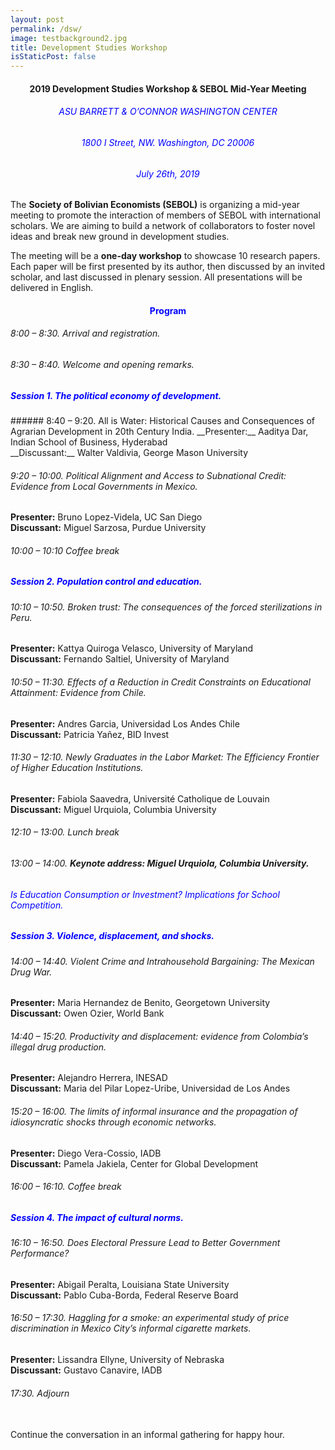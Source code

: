 ```yaml
---
layout: post
permalink: /dsw/
image: testbackground2.jpg
title: Development Studies Workshop
isStaticPost: false
---
```


<center><b><h4>2019 Development Studies Workshop & SEBOL Mid-Year Meeting</h4></b></center>

<center><h6 style="color:blue;">ASU BARRETT & O’CONNOR WASHINGTON CENTER</h6></center>
<center><h6 style="color:blue;">1800 I Street, NW. Washington, DC 20006</h6></center>
<center><h6 style="color:blue;">July 26th, 2019</h6></center>


The **Society of Bolivian Economists (SEBOL)** is organizing a mid-year meeting to promote the interaction
of members of SEBOL with international scholars. We are aiming to build a network of collaborators to
foster novel ideas and break new ground in development studies.

The meeting will be a **one-day workshop** to showcase 10 research papers. Each paper will be first
presented by its author, then discussed by an invited scholar, and last discussed in plenary session. All
presentations will be delivered in English.


<center><h4 style="color:blue;">Program</h4></center>

###### 8:00 – 8:30. Arrival and registration.
###### 8:30 – 8:40. Welcome and opening remarks.
<h5 style="color:blue;">Session 1. The political economy of development.</h5>
###### 8:40 – 9:20. All is Water: Historical Causes and Consequences of Agrarian Development in 20th Century India.
__Presenter:__  Aaditya Dar, Indian School of Business, Hyderabad <br>
__Discussant:__ Walter Valdivia, George Mason University

###### 9:20 – 10:00. Political Alignment and Access to Subnational Credit: Evidence from Local Governments in Mexico.
__Presenter:__ Bruno Lopez-Videla, UC San Diego <br>
__Discussant:__ Miguel Sarzosa, Purdue University
###### 10:00 – 10:10 Coffee break
<h5 style="color:blue;"> Session 2. Population control and education.</h5>


###### 10:10 – 10:50. Broken trust: The consequences of the forced sterilizations in Peru.
__Presenter:__ Kattya Quiroga Velasco, University of Maryland <br>
	__Discussant:__ Fernando Saltiel, University of Maryland

###### 10:50 – 11:30. Effects of a Reduction in Credit Constraints on Educational Attainment: Evidence from Chile.
__Presenter:__ Andres Garcia, Universidad Los Andes Chile <br>
__Discussant:__ Patricia Yañez, BID Invest

###### 11:30 – 12:10. Newly Graduates in the Labor Market: The Efficiency Frontier of Higher Education Institutions.
__Presenter:__ Fabiola Saavedra, Université Catholique de Louvain <br>
__Discussant:__ Miguel Urquiola, Columbia University

###### 12:10 – 13:00. Lunch break
###### 13:00 – 14:00. __Keynote address: Miguel Urquiola, Columbia University.__
<h6 style="color:blue;"><em>Is Education Consumption or Investment? Implications for School Competition.</em></h6>
<h5 style="color:blue;"> Session 3. Violence, displacement, and shocks.</h5>

###### 14:00 – 14:40. Violent Crime and Intrahousehold Bargaining: The Mexican Drug War.
__Presenter:__ Maria Hernandez de Benito, Georgetown University <br>
__Discussant:__ Owen Ozier, World Bank

###### 14:40 – 15:20. Productivity and displacement: evidence from Colombia’s illegal drug production.
__Presenter:__ Alejandro Herrera, INESAD <br>
__Discussant:__ Maria del Pilar Lopez-Uribe, Universidad de Los Andes

###### 15:20 – 16:00. The limits of informal insurance and the propagation of idiosyncratic shocks through economic networks.
__Presenter:__ Diego Vera-Cossio, IADB <br>
__Discussant:__ Pamela Jakiela, Center for Global Development

###### 16:00 – 16:10. Coffee break

<h5 style="color:blue;"> Session 4. The impact of cultural norms.</h5>

###### 16:10 – 16:50. Does Electoral Pressure Lead to Better Government Performance?
__Presenter:__ Abigail Peralta, Louisiana State University <br>
__Discussant:__ Pablo Cuba-Borda, Federal Reserve Board
###### 16:50 – 17:30. Haggling for a smoke: an experimental study of price discrimination in Mexico City’s informal cigarette markets.
__Presenter:__ Lissandra Ellyne, University of Nebraska <br>
__Discussant:__ Gustavo Canavire, IADB
###### 17:30. Adjourn
<br>
Continue the conversation in an informal gathering for happy hour.



<!-- #### Logistics ####
Attendance to the workshop is by invitation only, but free of charge. Logistical details will be announced in
late May.
Participants are responsible to cover travel costs, lodging, and visas. SEBOL cannot sponsor nor provide
any assistance towards obtaining a valid visa to travel to the United States. -->


<!-- #### Call for papers ####
We invite interested researchers to submit a one-page summary or preliminary draft of an ongoing
research project. We will accept submissions at all stages of development, but **strongly encourage work in
early stages**. We wish to be inclusive and cast a wide net under the broad theme of development studies.
In addition to economists, we encourage authors from the social sciences and humanities to participate.
We strongly encourage papers at the intersection of multiple fields and those that make use of innovative
research tools.

The call for papers is open to all members of the research community, but priority will be given to young
researchers—doctoral students and recent graduates.

#### Important dates ####
The submission deadline for extended abstracts or drafts is **May 13, 2019**. Submit papers by email to the
workshop chair, **Walter Valdivia**, at [wvaldivi@gmu.edu](mailto:wvaldivi@gmu.edu).
Selected papers will be notified of acceptance by **May 24**. A preliminary draft should be submitted to the
assigned discussants no later than **July 12**. -->


<!-- <img class="img-responsive feature-image" src="{{ site.baseurl }}/img/posts/cod.jpg" style="display:none"> -->
